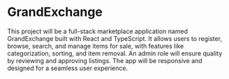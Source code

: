 # GrandExchange

This project will be a full-stack marketplace application named GrandExchange built with React and TypeScript. It allows users to register, browse, search, and manage items for sale, with features like categorization, sorting, and item removal. An admin role will ensure quality by reviewing and approving listings. The app will be responsive and designed for a seamless user experience.